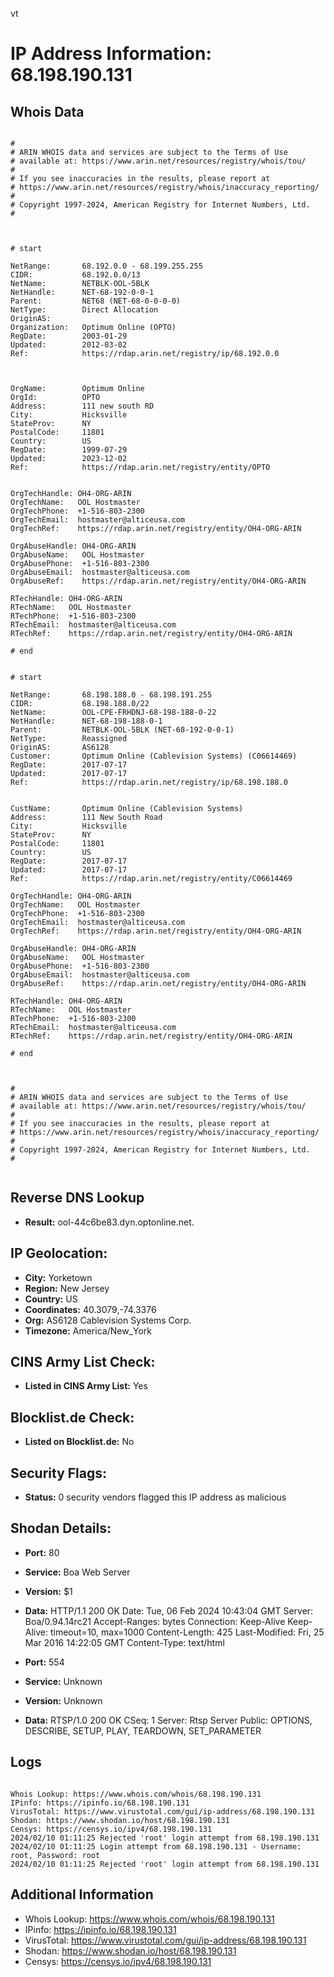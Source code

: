 vt
# IP Address Information: 68.198.190.131

## Whois Data
```

#
# ARIN WHOIS data and services are subject to the Terms of Use
# available at: https://www.arin.net/resources/registry/whois/tou/
#
# If you see inaccuracies in the results, please report at
# https://www.arin.net/resources/registry/whois/inaccuracy_reporting/
#
# Copyright 1997-2024, American Registry for Internet Numbers, Ltd.
#



# start

NetRange:       68.192.0.0 - 68.199.255.255
CIDR:           68.192.0.0/13
NetName:        NETBLK-OOL-5BLK
NetHandle:      NET-68-192-0-0-1
Parent:         NET68 (NET-68-0-0-0-0)
NetType:        Direct Allocation
OriginAS:       
Organization:   Optimum Online (OPTO)
RegDate:        2003-01-29
Updated:        2012-03-02
Ref:            https://rdap.arin.net/registry/ip/68.192.0.0



OrgName:        Optimum Online
OrgId:          OPTO
Address:        111 new south RD
City:           Hicksville
StateProv:      NY
PostalCode:     11801
Country:        US
RegDate:        1999-07-29
Updated:        2023-12-02
Ref:            https://rdap.arin.net/registry/entity/OPTO


OrgTechHandle: OH4-ORG-ARIN
OrgTechName:   OOL Hostmaster
OrgTechPhone:  +1-516-803-2300 
OrgTechEmail:  hostmaster@alticeusa.com
OrgTechRef:    https://rdap.arin.net/registry/entity/OH4-ORG-ARIN

OrgAbuseHandle: OH4-ORG-ARIN
OrgAbuseName:   OOL Hostmaster
OrgAbusePhone:  +1-516-803-2300 
OrgAbuseEmail:  hostmaster@alticeusa.com
OrgAbuseRef:    https://rdap.arin.net/registry/entity/OH4-ORG-ARIN

RTechHandle: OH4-ORG-ARIN
RTechName:   OOL Hostmaster
RTechPhone:  +1-516-803-2300 
RTechEmail:  hostmaster@alticeusa.com
RTechRef:    https://rdap.arin.net/registry/entity/OH4-ORG-ARIN

# end


# start

NetRange:       68.198.188.0 - 68.198.191.255
CIDR:           68.198.188.0/22
NetName:        OOL-CPE-FRHDNJ-68-198-188-0-22
NetHandle:      NET-68-198-188-0-1
Parent:         NETBLK-OOL-5BLK (NET-68-192-0-0-1)
NetType:        Reassigned
OriginAS:       AS6128
Customer:       Optimum Online (Cablevision Systems) (C06614469)
RegDate:        2017-07-17
Updated:        2017-07-17
Ref:            https://rdap.arin.net/registry/ip/68.198.188.0


CustName:       Optimum Online (Cablevision Systems)
Address:        111 New South Road
City:           Hicksville
StateProv:      NY
PostalCode:     11801
Country:        US
RegDate:        2017-07-17
Updated:        2017-07-17
Ref:            https://rdap.arin.net/registry/entity/C06614469

OrgTechHandle: OH4-ORG-ARIN
OrgTechName:   OOL Hostmaster
OrgTechPhone:  +1-516-803-2300 
OrgTechEmail:  hostmaster@alticeusa.com
OrgTechRef:    https://rdap.arin.net/registry/entity/OH4-ORG-ARIN

OrgAbuseHandle: OH4-ORG-ARIN
OrgAbuseName:   OOL Hostmaster
OrgAbusePhone:  +1-516-803-2300 
OrgAbuseEmail:  hostmaster@alticeusa.com
OrgAbuseRef:    https://rdap.arin.net/registry/entity/OH4-ORG-ARIN

RTechHandle: OH4-ORG-ARIN
RTechName:   OOL Hostmaster
RTechPhone:  +1-516-803-2300 
RTechEmail:  hostmaster@alticeusa.com
RTechRef:    https://rdap.arin.net/registry/entity/OH4-ORG-ARIN

# end



#
# ARIN WHOIS data and services are subject to the Terms of Use
# available at: https://www.arin.net/resources/registry/whois/tou/
#
# If you see inaccuracies in the results, please report at
# https://www.arin.net/resources/registry/whois/inaccuracy_reporting/
#
# Copyright 1997-2024, American Registry for Internet Numbers, Ltd.
#


```
## Reverse DNS Lookup
- **Result:** ool-44c6be83.dyn.optonline.net.

## IP Geolocation:
- **City:** Yorketown
- **Region:** New Jersey
- **Country:** US
- **Coordinates:** 40.3079,-74.3376
- **Org:** AS6128 Cablevision Systems Corp.
- **Timezone:** America/New_York

## CINS Army List Check:
- **Listed in CINS Army List:** 
Yes

## Blocklist.de Check:
- **Listed on Blocklist.de:** 
No

## Security Flags:
- **Status:** 0 security vendors flagged this IP address as malicious

## Shodan Details:
- **Port:** 80
- **Service:** Boa Web Server
- **Version:** $1
- **Data:** HTTP/1.1 200 OK
Date: Tue, 06 Feb 2024 10:43:04 GMT
Server: Boa/0.94.14rc21
Accept-Ranges: bytes
Connection: Keep-Alive
Keep-Alive: timeout=10, max=1000
Content-Length: 425
Last-Modified: Fri, 25 Mar 2016 14:22:05 GMT
Content-Type: text/html



- **Port:** 554
- **Service:** Unknown
- **Version:** Unknown
- **Data:** RTSP/1.0 200 OK
CSeq: 1
Server: Rtsp Server 
Public: OPTIONS, DESCRIBE, SETUP, PLAY, TEARDOWN, SET_PARAMETER



## Logs
```

Whois Lookup: https://www.whois.com/whois/68.198.190.131
IPinfo: https://ipinfo.io/68.198.190.131
VirusTotal: https://www.virustotal.com/gui/ip-address/68.198.190.131
Shodan: https://www.shodan.io/host/68.198.190.131
Censys: https://censys.io/ipv4/68.198.190.131
2024/02/10 01:11:25 Rejected 'root' login attempt from 68.198.190.131
2024/02/10 01:11:25 Login attempt from 68.198.190.131 - Username: root, Password: root
2024/02/10 01:11:25 Rejected 'root' login attempt from 68.198.190.131

```
## Additional Information
- Whois Lookup: https://www.whois.com/whois/68.198.190.131
- IPinfo: https://ipinfo.io/68.198.190.131
- VirusTotal: https://www.virustotal.com/gui/ip-address/68.198.190.131
- Shodan: https://www.shodan.io/host/68.198.190.131
- Censys: https://censys.io/ipv4/68.198.190.131

